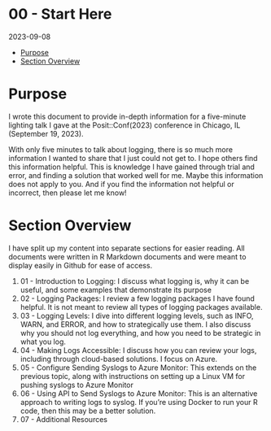 00 - Start Here
================
2023-09-08

- [Purpose](#purpose)
- [Section Overview](#section-overview)

# Purpose

I wrote this document to provide in-depth information for a five-minute
lighting talk I gave at the Posit::Conf(2023) conference in Chicago, IL
(September 19, 2023).

With only five minutes to talk about logging, there is so much more
information I wanted to share that I just could not get to. I hope
others find this information helpful. This is knowledge I have gained
through trial and error, and finding a solution that worked well for me.
Maybe this information does not apply to you. And if you find the
information not helpful or incorrect, then please let me know!

# Section Overview

I have split up my content into separate sections for easier reading.
All documents were written in R Markdown documents and were meant to
display easily in Github for ease of access.

1.  01 - Introduction to Logging: I discuss what logging is, why it can
    be useful, and some examples that demonstrate its purpose
2.  02 - Logging Packages: I review a few logging packages I have found
    helpful. It is not meant to review all types of logging packages
    available.
3.  03 - Logging Levels: I dive into different logging levels, such as
    INFO, WARN, and ERROR, and how to strategically use them. I also
    discuss why you should not log everything, and how you need to be
    strategic in what you log.
4.  04 - Making Logs Accessible: I discuss how you can review your logs,
    including through cloud-based solutions. I focus on Azure.
5.  05 - Configure Sending Syslogs to Azure Monitor: This extends on the
    previous topic, along with instructions on setting up a Linux VM for
    pushing syslogs to Azure Monitor
6.  06 - Using API to Send Syslogs to Azure Monitor: This is an
    alternative approach to writing logs to syslog. If you’re using
    Docker to run your R code, then this may be a better solution.
7.  07 - Additional Resources

